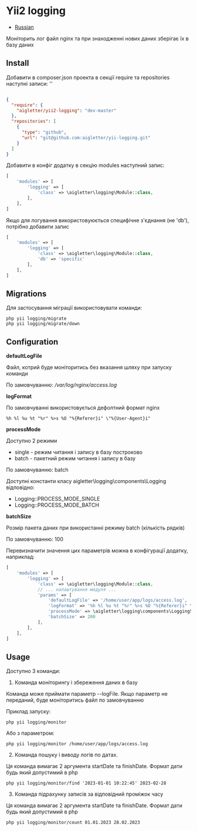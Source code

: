 # Yii2 logging

- [Russian](https://github.com/aigletter/yii-logging/tree/master/docs/readme-ru.md)

Моніторить лог файл nginx та при знаходженні нових даних зберігає їх в базу даних

## Install

Добавити в composer.json проекта в секції require та repositories наступні записи:
''
```json

{
  "require": {
    "aigletter/yii2-logging": "dev-master"
  },
  "repositories": [
    {
      "type": "github",
      "url": "git@github.com:aigletter/yii-logging.git"
    }
  ]
}
```

Добавити в конфіг додатку в секцію modules наступний запис:

```php
[
    'modules' => [
        'logging' => [
            'class' => \aigletter\logging\Module::class,
        ],
    ],
]
```

Якщо для логування використовуюється специфічне з'єднання (не 'db'), потрібно добавити запис

```php
[
    'modules' => [
        'logging' => [
            'class' => \aigletter\logging\Module::class,
            'db' => 'specific'
        ],
    ],
]
```

## Migrations

Для застосування міграції використовувати команди:

~~~
php yii logging/migrate
php yii logging/migrate/down
~~~

## Configuration

**defaultLogFile**

Файл, котрий буде моніторитись без вказання шляху при запуску команди

По замовчуванню: _/var/log/nginx/access.log_

**logFormat**

По замовчуванні використовується дефолтний формат nginx

`%h %l %u %t "%r" %>s %O "%{Referer}i" \"%{User-Agent}i"`

**processMode**

Доступно 2 режими 

* single - режим читання і запису в базу построково
* batch - пакетний режим читання і запису в базу

По замовчуванню: batch

Доступні константи класу aigletter\logging\components\Logging відповідно:

* Logging::PROCESS_MODE_SINGLE
* Logging::PROCESS_MODE_BATCH 

**batchSize**

Розмір пакета даних при використанні режиму batch (кількість рядків)

По замовчуванню: 100

Перевизначити значення цих параметрів можна в конфігурації додатку, наприклад:

```php
[
    'modules' => [
        'logging' => [
            'class' => \aigletter\logging\Module::class,
            // ... налаштування модуля ...
            'params' => [
                'defaultLogFile' => '/home/user/app/logs/access.log',
                'logFormat' => '%h %l %u %t "%r" %>s %O "%{Referer}i" \"%{User-Agent}i"',
                'processMode' => \aigletter\logging\components\LoggingService::PROCESS_MODE_BATCH,
                'batchSize' => 200
            ],
        ],
    ],
]
```

## Usage

Доступно 3 команди:

1. Команда моніторингу і збереження даних в базу
    
Команда може приймати параметр --logFile.
Якщо параметр не переданий, буде моніторитись файл по замовчуванню

Приклад запуску:
```
php yii logging/monitor
```
Або з параметром:
```
php yii logging/monitor /home/user/app/logs/access.log
```

2. Команда пошуку і виводу логів по датах.

Ця команда вимагає 2 аргумента startDate та finishDate. Формат дати будь який допустимий в php

```
php yii logging/monitor/find '2023-01-01 10:22:45' 2023-02-28
```

3. Команда підрахунку записів за відповідний проміжок часу

Ця команда вимагає 2 аргумента startDate та finishDate. Формат дати будь який допустимий в php

```
php yii logging/monitor/count 01.01.2023 28.02.2023
```